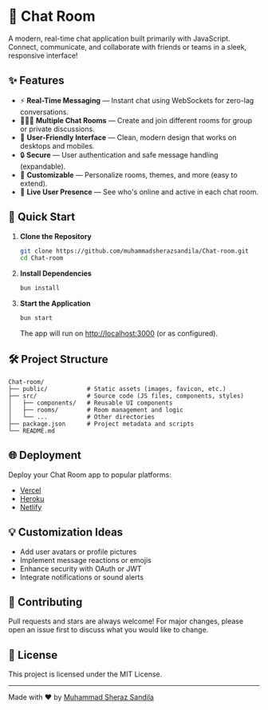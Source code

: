 # 🚀 Chat Room

A modern, real-time chat application built primarily with JavaScript. Connect, communicate, and collaborate with friends or teams in a sleek, responsive interface!

## ✨ Features

- ⚡ **Real-Time Messaging** — Instant chat using WebSockets for zero-lag conversations.
- 🧑‍🤝‍🧑 **Multiple Chat Rooms** — Create and join different rooms for group or private discussions.
- 💬 **User-Friendly Interface** — Clean, modern design that works on desktops and mobiles.
- 🔒 **Secure** — User authentication and safe message handling (expandable).
- 🎨 **Customizable** — Personalize rooms, themes, and more (easy to extend).
- 👀 **Live User Presence** — See who's online and active in each chat room.

## 🚀 Quick Start

1. **Clone the Repository**
    ```bash
    git clone https://github.com/muhammadsherazsandila/Chat-room.git
    cd Chat-room
    ```

2. **Install Dependencies**
    ```bash
    bun install
    ```

3. **Start the Application**
    ```bash
    bun start
    ```
    The app will run on [http://localhost:3000](http://localhost:3000) (or as configured).

## 🛠️ Project Structure

```
Chat-room/
├── public/           # Static assets (images, favicon, etc.)
├── src/              # Source code (JS files, components, styles)
│   ├── components/   # Reusable UI components
│   ├── rooms/        # Room management and logic
│   └── ...           # Other directories
├── package.json      # Project metadata and scripts
└── README.md
```

## 🌐 Deployment

Deploy your Chat Room app to popular platforms:

- [Vercel](https://vercel.com/)
- [Heroku](https://www.heroku.com/)
- [Netlify](https://www.netlify.com/)

## 💡 Customization Ideas

- Add user avatars or profile pictures
- Implement message reactions or emojis
- Enhance security with OAuth or JWT
- Integrate notifications or sound alerts

## 🤝 Contributing

Pull requests and stars are always welcome! For major changes, please open an issue first to discuss what you would like to change.

## 📄 License

This project is licensed under the MIT License.

---

Made with ❤️ by [Muhammad Sheraz Sandila](https://github.com/muhammadsherazsandila)

